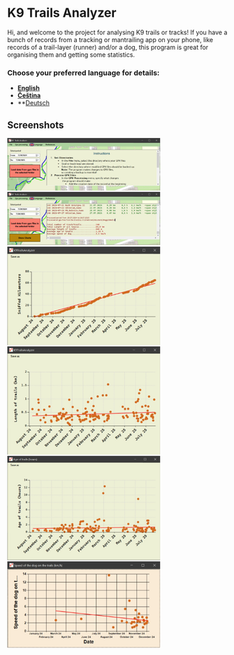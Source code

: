 ﻿# K9 Trails Analyzer
Hi, and welcome to the project for analysing K9 trails or tracks! If you have a bunch of records from a tracking or mantrailing app on your phone, like records of a trail-layer (runner) and/or a dog, this program is great for organising them and getting some statistics.

### Choose your preferred language for details: 
- **[English](Docs/README.en.md)**
- **[Čeština](Docs/README.cs.md)** 
- **[Deutsch](Docs/README.de.md)

## Screenshots
<a href="https://github.com/mwrnckx/K9-Trails-Analyzer/blob/master/Docs/Screenshots/Form1a.jpg"><img src="https://github.com/mwrnckx/K9-Trails-Analyzer/blob/master/Docs/Screenshots/Form1a.jpg" width="350"></a>
<a href="https://github.com/mwrnckx/K9-Trails-Analyzer/blob/master/Docs/Screenshots/Form1b.jpg"><img src="https://github.com/mwrnckx/K9-Trails-Analyzer/blob/master/Docs/Screenshots/Form1b.jpg" width="350"></a>
<br> <a href="https://github.com/mwrnckx/K9-Trails-Analyzer/blob/master/Docs/Screenshots/total.jpg"><img src="https://github.com/mwrnckx/K9-Trails-Analyzer/blob/master/Docs/Screenshots/total.jpg" width="350"></a>
<a href="https://github.com/mwrnckx/K9-Trails-Analyzer/blob/master/Docs/Screenshots/length.jpg"><img src="https://github.com/mwrnckx/K9-Trails-Analyzer/blob/master/Docs/Screenshots/length.jpg" width="350"></a>
<br> <a href="https://github.com/mwrnckx/K9-Trails-Analyzer/blob/master/Docs/Screenshots/age.jpg"><img src="https://github.com/mwrnckx/K9-Trails-Analyzer/blob/master/Docs/Screenshots/age.jpg" width="350"></a>
<a href="https://github.com/mwrnckx/K9-Trails-Analyzer/blob/master/Docs/Screenshots/speed.jpg"><img src="https://github.com/mwrnckx/K9-Trails-Analyzer/blob/master/Docs/Screenshots/speed.jpg" width="350"></a>